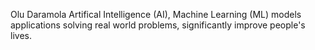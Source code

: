 Olu Daramola Artifical Intelligence (AI), Machine Learning (ML) models applications solving real world problems, significantly improve people's lives.
